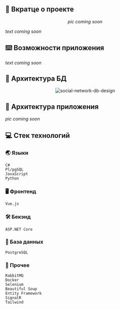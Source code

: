 ## :bookmark_tabs: Вкратце о проекте

<div align="center">

*pic coming soon*

</div>

*text coming soon*

## :keyboard: Возможности приложения

*text coming soon*

## :floppy_disk: Архитектура БД

<div align="center">

![social-network-db-design](https://user-images.githubusercontent.com/86602542/219978071-fa8b4f48-6427-4b3e-bfe2-0558f742e59f.svg)

</div>

## :game_die: Архитектура приложения

*pic coming soon*

## :computer: Стек технологий
### :earth_asia: Языки
```
C#
Pl/pgSQL
JavaScript
Python
```
### :desktop_computer: Фронтенд
```
Vue.js
```
### :hammer_and_wrench: Бекэнд
```
ASP.NET Core
```
### :floppy_disk: База данных
```
PostgreSQL
```
### :scroll: Прочее
```
RabbitMQ
Docker
Selenium
Beautiful Soup
Entity Framework
SignalR
Tailwind
```